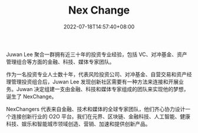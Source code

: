 ﻿---
weight: 
title: "Nex Change"
description: "Juwan Lee 聚合一群拥有近三十年的投资专业经验，包括 VC、对冲基金、资产管理组合等方面的金融、科技、媒体专家团队"
date: 2022-07-18T14:57:40+08:00
lastmod: 2022-07-18T14:57:40+08:00
draft: false
authors: ["Simon"]
featuredImage: "nex-change.jpg"
link: "https://www.nexchange.com/"
tags: ["元宇宙社区","Nex Change"]
categories: ["navigation"]
navigation: ["元宇宙社区"]
lightgallery: true
toc: true
pinned: false
recommend: false
recommend1: false
---
Juwan Lee 聚合一群拥有近三十年的投资专业经验，包括 VC、对冲基金、资产管理组合等方面的金融、科技、媒体专家团队。

作为一名投资专业人士数十年，代表风险投资公司、对冲基金、自营交易和资产经理管理投资组合后，Juwan Lee 发现创新社区需要有一种方法来连接和开展业务。Juwan 决定组建一支由金融、科技和媒体专家组成的团队来实现他的梦想，诞生了 NexChange。

NexChangers 代表来自金融、技术和媒体的全球专家团队，他们齐心协力设计一个连接创新行业的 O2O 平台。我们在元界、区块链、金融科技、人工智能、健康科技、娱乐和智能城市领域创造、营销、加速和提供创新产品。